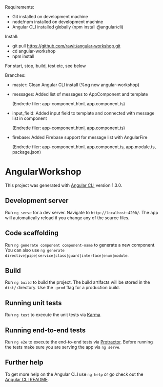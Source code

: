 
Requirements:

* Git installed on development machine
* node/npm installed on development machine
* Angular CLI installed globally (npm install @angular/cli)

Install:

* git pull https://github.com/rawit/angular-workshop.git
* cd angular-workshop
* npm install

For start, stop, build, test etc, see below

Branches:

* master: Clean Angular CLI install (%ng new angular-workshop)

* messages: Added list of messages to AppComponent and template 
    
    (Endrede filer: app-component.html, app.component.ts)
    
* input_field: Added input field to template and connected with message list in component 

    (Endrede filer: app-component.html, app.component.ts)

* firebase: Added Firebase support for message list with AngularFire 

    (Endrede filer: app-component.html, app.component.ts, app.module.ts, package.json)


# AngularWorkshop

This project was generated with [Angular CLI](https://github.com/angular/angular-cli) version 1.3.0.

## Development server

Run `ng serve` for a dev server. Navigate to `http://localhost:4200/`. The app will automatically reload if you change any of the source files.

## Code scaffolding

Run `ng generate component component-name` to generate a new component. You can also use `ng generate directive|pipe|service|class|guard|interface|enum|module`.

## Build

Run `ng build` to build the project. The build artifacts will be stored in the `dist/` directory. Use the `-prod` flag for a production build.

## Running unit tests

Run `ng test` to execute the unit tests via [Karma](https://karma-runner.github.io).

## Running end-to-end tests

Run `ng e2e` to execute the end-to-end tests via [Protractor](http://www.protractortest.org/).
Before running the tests make sure you are serving the app via `ng serve`.

## Further help

To get more help on the Angular CLI use `ng help` or go check out the [Angular CLI README](https://github.com/angular/angular-cli/blob/master/README.md).
